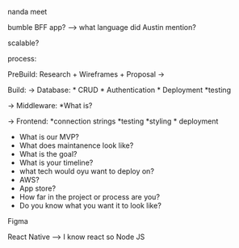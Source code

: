 nanda meet


bumble BFF app? --> what language did Austin mention? 

scalable? 

process: 

PreBuild: 
Research + Wireframes + Proposal -> 


Build: 
-> Database: 
    * CRUD
    * Authentication
    * Deployment
    *testing

-> Middleware: 
    *What is? 

-> Frontend: 
    *connection strings 
    *testing
    *styling
    * deployment

* What is our MVP? 
* What does maintanence look like? 
* What is the goal? 
* What is your timeline? 
* what tech would oyu want to deploy on? 
* AWS? 
* App store? 
* How far in the project or process are you? 
* Do you know what you want it to look like? 

Figma 

React Native --> I know react so 
Node JS 